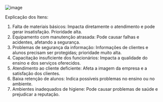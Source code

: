 ![image](https://github.com/user-attachments/assets/0cd38e43-5c0f-4264-82c8-10c23946dc09)

Explicação dos Itens:
1.	Falta de materiais básicos: Impacta diretamente o atendimento e pode gerar insatisfação. Prioridade alta.
2.	Equipamento com manutenção atrasada: Pode causar falhas e acidentes, afetando a segurança.
3.	Problemas de segurança da informação: Informações de clientes e alunos precisam ser protegidas; prioridade muito alta.
4.	Capacitação insuficiente dos funcionários: Impacta a qualidade do ensino e dos serviços oferecidos.
5.	Atendimento ao cliente deficiente: Afeta a imagem da empresa e a satisfação dos clientes.
6.	Baixa retenção de alunos: Indica possíveis problemas no ensino ou no ambiente.
7.	Ambientes inadequados de higiene: Pode causar problemas de saúde e prejudicar a reputação.
